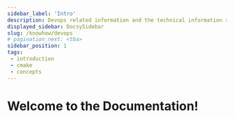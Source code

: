 ```yaml
---
sidebar_label: 'Intro'
description: Devops related information and the technical information related to the setup, advanced usage, customization, and update of your devops application.
displayed_sidebar: DocsySidebar
slug: /knowhow/devops
# pagination_next: <tba>
sidebar_position: 1
tags:
 - introduction
 - cmake
 - concepts
---
```


# Welcome to the Documentation!